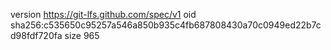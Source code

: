 version https://git-lfs.github.com/spec/v1
oid sha256:c535650c95257a546a850b935c4fb687808430a70c0949ed22b7cd98fdf720fa
size 965
